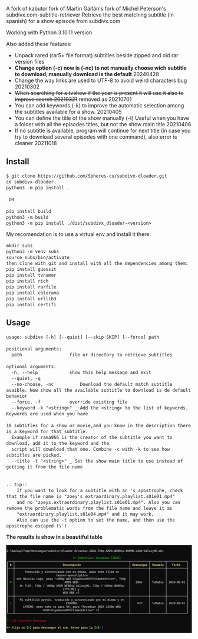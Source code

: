 A fork of kabutor fork of  Martín Gaitán's fork of Michel Peterson's subdivx.com-subtitle-retriever
Retrieve the best matching subtitle (in spanish) for a show episode from subdivx.com

Working with Python 3.10.11 version 

Also added these features:

- Unpack rared (rar5+ file format) subtitles beside zipped and old rar version files
- **Change option (-c)  now is (-nc) to not manually choose wich subtitle to download, manually download is the default** 20240428
- Change the way links are used to UTF-8 to avoid weird characters bug 20210302
- <strike>When searching for a tvshow if the year is present it will use it also to improve search 20210321</strike> removed as 20210701
- You can add keywords (-k) to improve the automatic selection among the subtitles available for a show. 20210405
- You can define the title of the show manually (-t) Useful when you have a folder with all the episodes titles, but not the show main title 20210406
- If no subtitle is available, program will continue for next title (in case you try to download several episodes with one command), also error is cleaner 20211018

Install
-------
```
$ git clone https://github.com/Spheres-cu/subdivx-dloader.git
cd subdivx-dloader
python3 -m pip install .
 
 OR

pip install build
python3 -m build
python3 -m pip install ./dist/subdivx_dloader-<version>

```

My recomendation is to use a virtual env and install it there:

```
mkdir subs
python3 -m venv subs
source subs/bin/activate
then clone with git and install with all the dependencies among them:
pip install guessit
pip install tvnamer
pip install rich
pip install rarfile
pip install colorama
pip install urllib3
pip install certifi
```


Usage
-----


```
usage: subdivx [-h] [--quiet] [--skip SKIP] [--force] path

positional arguments:
  path                  file or directory to retrieve subtitles

optional arguments:
  -h, --help            show this help message and exit
  --quiet, -q
  --no-choose, -nc          Download the default match subtitle avaible. Now show all the available subtitle to download is de default behavior
  --force, -f           override existing file
  --keyword -k "<string>" _ Add the <string> to the list of keywords. Keywords are used when you have 

10 subtitles for a show or movie,and you know in the description there is a keyword for that subtitle.
  Example if rama966 is the creator of the subtitle you want to download, add it to the keyword and the 
  script will download that one. Combine -c with -k to see how subtitles are picked. 
  --title -t "<string>" _ Set the show main title to use instead of getting it from the file name


.. tip::
    If you want to look for a subtitle with an 's apostrophe, check that the file name is "zoey's.extraordinary.playlist.s01e01.mp4" 
    and no "zoeys.extraordinary.playlist.s01e01.mp4". Also you can remove the problematic words from the file name and leave it as
    "extraordinary.playlist.s01e04.mp4" and it may work.
    Also can use the -t option to set the name, and then use the apostrophe escaped (\')

```
**The results is show in a beautiful table**

![Design with tables !](https://github.com/Spheres-cu/subdivx-dloader/blob/master/captures/capture03.png)
